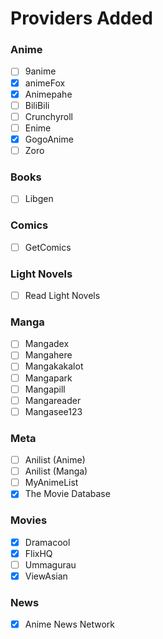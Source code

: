 # Providers Added

### Anime

- [ ] 9anime
- [x] animeFox
- [x] Animepahe
- [ ] BiliBili
- [ ] Crunchyroll
- [ ] Enime
- [x] GogoAnime
- [ ] Zoro

### Books

- [ ] Libgen

### Comics

- [ ] GetComics

### Light Novels

- [ ] Read Light Novels

### Manga

- [ ] Mangadex
- [ ] Mangahere
- [ ] Mangakakalot
- [ ] Mangapark
- [ ] Mangapill
- [ ] Mangareader
- [ ] Mangasee123

### Meta

- [ ] Anilist (Anime)
- [ ] Anilist (Manga)
- [ ] MyAnimeList
- [x] The Movie Database

### Movies

- [x] Dramacool
- [x] FlixHQ
- [ ] Ummagurau
- [x] ViewAsian

### News

- [x] Anime News Network
